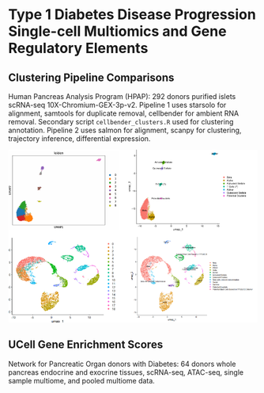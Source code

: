 # Type 1 Diabetes Disease Progression Single-cell Multiomics and Gene Regulatory Elements 

## Clustering Pipeline Comparisons 

Human Pancreas Analysis Program (HPAP): 292 donors purified islets scRNA-seq 10X-Chromium-GEX-3p-v2. Pipeline 1 uses starsolo for alignment, samtools for duplicate removal, cellbender for ambient RNA removal. Secondary script `cellbender_clusters.R` used for clustering annotation. Pipeline 2 uses salmon for alignment, scanpy for clustering, trajectory inference, differential expression. 

![alt text](https://github.com/aahowel3/Type-1-Diabetes-Single-Cell-Multiome/blob/main/pipeline_comparisons.png)

## UCell Gene Enrichment Scores 

Network for Pancreatic Organ donors with Diabetes: 64 donors whole pancreas endocrine and exocrine tissues, scRNA-seq, ATAC-seq, single sample multiome, and pooled multiome data. 
